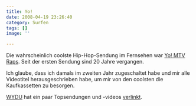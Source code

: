 ```yaml
---
title: Yo!
date: 2008-04-19 23:26:40
category: Surfen
tags: []
image: ''

---
```


Die wahrscheinlich coolste Hip-Hop-Sendung im Fernsehen war [Yo! MTV Raps](http://www.wydublog.com/2008/04/twenty-years-of-yo-mtv-raps.html). Seit der ersten Sendung sind 20 Jahre vergangen.  

  

Ich glaube, dass ich damals im zweiten Jahr zugeschaltet habe und mir alle Videotitel herausgeschrieben habe, um mir von den coolsten die Kaufkassetten zu besorgen.  

  

[WYDU](http://www.wydublog.com) hat ein paar Topsendungen und -videos [verlinkt](http://www.wydublog.com/2008/04/twenty-years-of-yo-mtv-raps.html).
